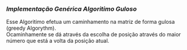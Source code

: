 <html>
  <head><h3><i>Implementação Genérica Algoritimo Guloso</i></h3></head>
  <body>
   <p>Esse Algoritimo efetua um caminhamento na matriz de forma gulosa (greedy Algorythm).</br>
   Ocaminhamente se dá através da escolha de posição através do maior número que está a volta da posição 
   atual.</br>
   </p>
  </body>
</html>
